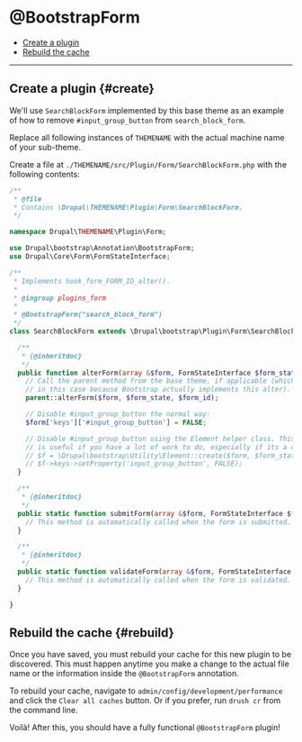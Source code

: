 <!-- @file Documentation for the @BootstrapForm annotated discovery plugin. -->
<!-- @defgroup -->
<!-- @ingroup -->
# @BootstrapForm

- [Create a plugin](#create)
- [Rebuild the cache](#rebuild)

---

## Create a plugin {#create}

We'll use `SearchBlockForm` implemented by this base theme as an example of
how to remove `#input_group_button` from `search_block_form`.

Replace all following instances of `THEMENAME` with the actual machine name of
your sub-theme.

Create a file at `./THEMENAME/src/Plugin/Form/SearchBlockForm.php` with the
following contents:

```php
/**
 * @file
 * Contains \Drupal\THEMENAME\Plugin\Form\SearchBlockForm.
 */

namespace Drupal\THEMENAME\Plugin\Form;

use Drupal\bootstrap\Annotation\BootstrapForm;
use Drupal\Core\Form\FormStateInterface;

/**
 * Implements hook_form_FORM_ID_alter().
 *
 * @ingroup plugins_form
 *
 * @BootstrapForm("search_block_form")
 */
class SearchBlockForm extends \Drupal\bootstrap\Plugin\Form\SearchBlockForm {

  /**
   * {@inheritdoc}
   */
  public function alterForm(array &$form, FormStateInterface $form_state, $form_id = NULL) {
    // Call the parent method from the base theme, if applicable (which it is
    // in this case because Bootstrap actually implements this alter).
    parent::alterForm($form, $form_state, $form_id);

    // Disable #input_group_button the normal way:
    $form['keys']['#input_group_button'] = FALSE;

    // Disable #input_group_button using the Element helper class. This helper
    // is useful if you have a lot of work to do, especially if its a deep nest.
    // $f = \Drupal\bootstrap\Utility\Element::create($form, $form_state);
    // $f->keys->setProperty('input_group_button', FALSE);
  }

  /**
   * {@inheritdoc}
   */
  public static function submitForm(array &$form, FormStateInterface $form_state) {
    // This method is automatically called when the form is submitted.
  }

  /**
   * {@inheritdoc}
   */
  public static function validateForm(array &$form, FormStateInterface $form_state) {
    // This method is automatically called when the form is validated.
  }

}
```

## Rebuild the cache {#rebuild}

Once you have saved, you must rebuild your cache for this new plugin to be
discovered. This must happen anytime you make a change to the actual file name
or the information inside the `@BootstrapForm` annotation.

To rebuild your cache, navigate to `admin/config/development/performance` and
click the `Clear all caches` button. Or if you prefer, run `drush cr` from the
command line.

Voilà! After this, you should have a fully functional `@BootstrapForm` plugin!
